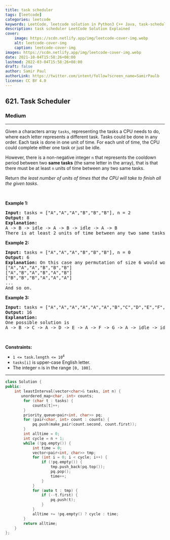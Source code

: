 ```yaml
---
title: task scheduler
tags: [leetcode]
categories: leetcode
keywords: LeetCode, leetcode solution in Python3 C++ Java, task-scheduler solution
description: task scheduler LeetCode Solution Explained
cover:
    image: https://scdn.netlify.app/img/leetcode-cover-img.webp
    alt: leetcode-cover-img
    caption: leetcode-cover-img
images: https://scdn.netlify.app/img/leetcode-cover-img.webp
date: 2021-10-04T15:58:26+08:00
lastmod: 2022-03-04T15:58:26+08:00
draft: false
author: Samir Paul
authorLink: https://twitter.com/intent/follow?screen_name=SamirPaulb
license: CC BY 4.0
---
```



<h2>621. Task Scheduler</h2><h3>Medium</h3><hr><div><p>Given a characters array <code>tasks</code>, representing the tasks a CPU needs to do, where each letter represents a different task. Tasks could be done in any order. Each task is done in one unit of time. For each unit of time, the CPU could complete either one task or just be idle.</p>

<p>However, there is a non-negative integer&nbsp;<code>n</code> that represents the cooldown period between&nbsp;two <b>same tasks</b>&nbsp;(the same letter in the array), that is that there must be at least <code>n</code> units of time between any two same tasks.</p>

<p>Return <em>the least number of units of times that the CPU will take to finish all the given tasks</em>.</p>

<p>&nbsp;</p>
<p><strong>Example 1:</strong></p>

<pre><strong>Input:</strong> tasks = ["A","A","A","B","B","B"], n = 2
<strong>Output:</strong> 8
<strong>Explanation:</strong> 
A -&gt; B -&gt; idle -&gt; A -&gt; B -&gt; idle -&gt; A -&gt; B
There is at least 2 units of time between any two same tasks.
</pre>

<p><strong>Example 2:</strong></p>

<pre><strong>Input:</strong> tasks = ["A","A","A","B","B","B"], n = 0
<strong>Output:</strong> 6
<strong>Explanation:</strong> On this case any permutation of size 6 would work since n = 0.
["A","A","A","B","B","B"]
["A","B","A","B","A","B"]
["B","B","B","A","A","A"]
...
And so on.
</pre>

<p><strong>Example 3:</strong></p>

<pre><strong>Input:</strong> tasks = ["A","A","A","A","A","A","B","C","D","E","F","G"], n = 2
<strong>Output:</strong> 16
<strong>Explanation:</strong> 
One possible solution is
A -&gt; B -&gt; C -&gt; A -&gt; D -&gt; E -&gt; A -&gt; F -&gt; G -&gt; A -&gt; idle -&gt; idle -&gt; A -&gt; idle -&gt; idle -&gt; A
</pre>

<p>&nbsp;</p>
<p><strong>Constraints:</strong></p>

<ul>
	<li><code>1 &lt;= task.length &lt;= 10<sup>4</sup></code></li>
	<li><code>tasks[i]</code> is upper-case English letter.</li>
	<li>The integer <code>n</code> is in the range <code>[0, 100]</code>.</li>
</ul>
</div>

---




```cpp
class Solution {
public:
    int leastInterval(vector<char>& tasks, int n) {
       unordered_map<char, int> counts;
        for (char t : tasks) {
            counts[t]++;
        }
        priority_queue<pair<int, char>> pq;
        for (pair<char, int> count : counts) {
            pq.push(make_pair(count.second, count.first));
        }
        int alltime = 0;
        int cycle = n + 1;
        while (!pq.empty()) {
            int time = 0;
            vector<pair<int, char>> tmp;
            for (int i = 0; i < cycle; i++) {
                if (!pq.empty()) {
                    tmp.push_back(pq.top());
                    pq.pop();
                    time++;
                }
            }
            for (auto t : tmp) {
                if (--t.first) {
                    pq.push(t);
                }
            }
            alltime += !pq.empty() ? cycle : time;
        }
        return alltime;
    }
};
```
